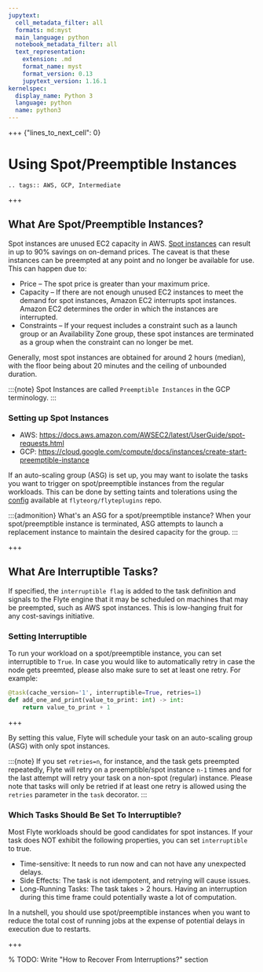 ```yaml
---
jupytext:
  cell_metadata_filter: all
  formats: md:myst
  main_language: python
  notebook_metadata_filter: all
  text_representation:
    extension: .md
    format_name: myst
    format_version: 0.13
    jupytext_version: 1.16.1
kernelspec:
  display_name: Python 3
  language: python
  name: python3
---
```


+++ {"lines_to_next_cell": 0}

# Using Spot/Preemptible Instances

```{eval-rst}
.. tags:: AWS, GCP, Intermediate

```

+++

## What Are Spot/Preemptible Instances?

Spot instances are unused EC2 capacity in AWS. [Spot instances](https://aws.amazon.com/ec2/spot/?cards.sort-by=item.additionalFields.startDateTime&cards.sort-order=asc) can result in up to 90% savings on on-demand prices. The caveat is that these instances can be preempted at any point and no longer be available for use. This can happen due to:

- Price – The spot price is greater than your maximum price.
- Capacity – If there are not enough unused EC2 instances to meet the demand for spot instances, Amazon EC2 interrupts spot instances. Amazon EC2 determines the order in which the instances are interrupted.
- Constraints – If your request includes a constraint such as a launch group or an Availability Zone group, these spot instances are terminated as a group when the constraint can no longer be met.

Generally, most spot instances are obtained for around 2 hours (median), with the floor being about 20 minutes and the ceiling of unbounded duration.

:::{note}
Spot Instances are called `Preemptible Instances` in the GCP terminology.
:::

### Setting up Spot Instances

- AWS: <https://docs.aws.amazon.com/AWSEC2/latest/UserGuide/spot-requests.html>
- GCP: <https://cloud.google.com/compute/docs/instances/create-start-preemptible-instance>

If an auto-scaling group (ASG) is set up, you may want to isolate the tasks you want to trigger on spot/preemptible instances from the regular workloads.
This can be done by setting taints and tolerations using the [config](https://github.com/flyteorg/flyteplugins/blob/60b94c688ef2b98aa53a9224b529ac672af04540/go/tasks/pluginmachinery/flytek8s/config/config.go#L84-L92) available at `flyteorg/flyteplugins` repo.

:::{admonition} What's an ASG for a spot/preemptible instance?
When your spot/preemptible instance is terminated, ASG attempts to launch a replacement instance to maintain the desired capacity for the group.
:::

+++

## What Are Interruptible Tasks?

If specified, the `interruptible flag` is added to the task definition and signals to the Flyte engine that it may be scheduled on machines that may be preempted, such as AWS spot instances. This is low-hanging fruit for any cost-savings initiative.

### Setting Interruptible

To run your workload on a spot/preemptible instance, you can set interruptible to `True`. In case you would like to automatically retry in case the node gets preemted, please also make sure to set at least one retry. For example:

```python
@task(cache_version='1', interruptible=True, retries=1)
def add_one_and_print(value_to_print: int) -> int:
    return value_to_print + 1
```

+++

By setting this value, Flyte will schedule your task on an auto-scaling group (ASG) with only spot instances.

:::{note}
If you set `retries=n`, for instance, and the task gets preempted repeatedly, Flyte will retry on a preemptible/spot instance `n-1` times and for the last attempt will retry your task on a non-spot (regular) instance. Please note that tasks will only be retried if at least one retry is allowed using the `retries` parameter in the `task` decorator.
:::

### Which Tasks Should Be Set To Interruptible?

Most Flyte workloads should be good candidates for spot instances.
If your task does NOT exhibit the following properties, you can set `interruptible` to true.

- Time-sensitive: It needs to run now and can not have any unexpected delays.
- Side Effects: The task is not idempotent, and retrying will cause issues.
- Long-Running Tasks: The task takes > 2 hours. Having an interruption during this time frame could potentially waste a lot of computation.

In a nutshell, you should use spot/preemptible instances when you want to reduce the total cost of running jobs at the expense of potential delays in execution due to restarts.

+++

% TODO: Write "How to Recover From Interruptions?" section
